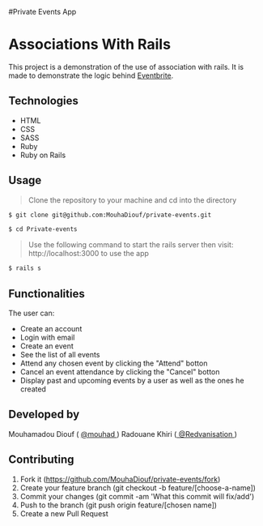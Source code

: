#Private Events App

# Associations With Rails

This project is a demonstration of the use of association with rails.
It is made to demonstrate the logic behind [Eventbrite](https://www.https://www.eventbrite.com/).

## Technologies

- HTML
- CSS
- SASS
- Ruby
- Ruby on Rails

## Usage

> Clone the repository to your machine and cd into the directory

```sh
$ git clone git@github.com:MouhaDiouf/private-events.git
```

```sh
$ cd Private-events
```

> Use the following command to start the rails server then visit: http://localhost:3000 to use the app

```sh
$ rails s
```

## Functionalities

The user can:

- Create an account
- Login with email
- Create an event
- See the list of all events
- Attend any chosen event by clicking the "Attend" botton
- Cancel an event attendance by clicking the "Cancel" botton
- Display past and upcoming events by a user as well as the ones he created

## Developed by

Mouhamadou Diouf ( <a href="https://github.com/MouhaDiouf"> @mouhad </a>)
Radouane Khiri (<a href="https://github.com/Redvanisation"> @Redvanisation </a>)

## Contributing

1. Fork it (https://github.com/MouhaDiouf/private-events/fork)
2. Create your feature branch (git checkout -b feature/[choose-a-name])
3. Commit your changes (git commit -am 'What this commit will fix/add')
4. Push to the branch (git push origin feature/[chosen name])
5. Create a new Pull Request
